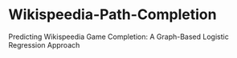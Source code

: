 # Wikispeedia-Path-Completion
 Predicting Wikispeedia Game Completion: A Graph-Based Logistic Regression Approach
